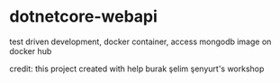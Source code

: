 # dotnetcore-webapi
test driven development, docker container, access mongodb image on docker hub


credit: this project created with help burak şelim şenyurt's workshop
